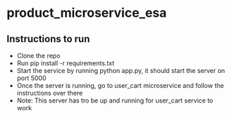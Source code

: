 # product_microservice_esa

## Instructions to run

* Clone the repo
* Run pip install -r requirements.txt
* Start the service by running python app.py, it should start the server on port 5000
* Once the server is running, go to user_cart microservice and follow the instructions over there
* Note: This server has tro be up and running for user_cart service to work 
